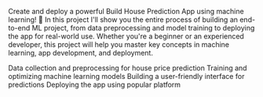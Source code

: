 Create and deploy a powerful Build House Prediction App using machine learning! 🚀 In this project I'll show you the entire process of building an end-to-end ML project, from data preprocessing and model training to deploying the app for real-world use. Whether you're a beginner or an experienced developer, this project will help you master key concepts in machine learning, app development, and deployment.

Data collection and preprocessing for house price prediction
Training and optimizing machine learning models
Building a user-friendly interface for predictions
Deploying the app using popular platform
